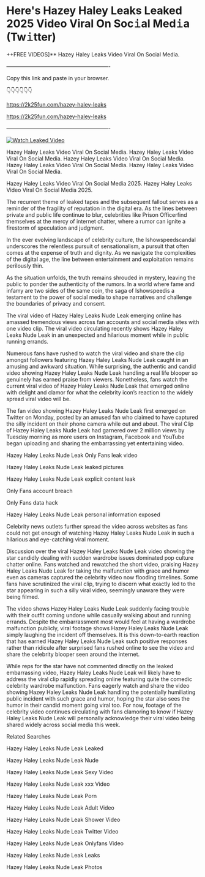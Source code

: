 # Here's Hazey Haley Leaks Leaked 2025 Video Viral On Soc𝚒al Med𝚒a (Tw𝚒tter)

++FREE VIDEOS]** Hazey Haley Leaks Video Viral On Social Media.

———————————————————-

Copy this link and paste in your browser.

👇👇👇👇👇👇

https://2k25fun.com/hazey-haley-leaks

https://2k25fun.com/hazey-haley-leaks

———————————————————-

[![Watch Leaked Video](https://miro.medium.com/v2/resize:fit:828/format:webp/1*cilzJN44JGOrTw9NJCrNHA.gif "Watch Leaked Video")](https://2k25fun.com/hazey-haley-leaks)

Hazey Haley Leaks Video Viral On Social Media. Hazey Haley Leaks Video Viral On Social Media. Hazey Haley Leaks Video Viral On Social Media. Hazey Haley Leaks Video Viral On Social Media. Hazey Haley Leaks Video Viral On Social Media.

Hazey Haley Leaks Video Viral On Social Media 2025. Hazey Haley Leaks Video Viral On Social Media 2025.

The recurrent theme of leaked tapes and the subsequent fallout serves as a reminder of the fragility of reputation in the digital era. As the lines between private and public life continue to blur, celebrities like Prison Officerfind themselves at the mercy of internet chatter, where a rumor can ignite a firestorm of speculation and judgment.

In the ever evolving landscape of celebrity culture, the Ishowspeedscandal underscores the relentless pursuit of sensationalism, a pursuit that often comes at the expense of truth and dignity. As we navigate the complexities of the digital age, the line between entertainment and exploitation remains perilously thin.

As the situation unfolds, the truth remains shrouded in mystery, leaving the public to ponder the authenticity of the rumors. In a world where fame and infamy are two sides of the same coin, the saga of Ishowspeedis a testament to the power of social media to shape narratives and challenge the boundaries of privacy and consent.

The viral video of Hazey Haley Leaks Nude Leak emerging online has amassed tremendous views across fan accounts and social media sites with one video clip. The viral video circulating recently shows Hazey Haley Leaks Nude Leak in an unexpected and hilarious moment while in public running errands.

Numerous fans have rushed to watch the viral video and share the clip amongst followers featuring Hazey Haley Leaks Nude Leak caught in an amusing and awkward situation. While surprising, the authentic and candid video showing Hazey Haley Leaks Nude Leak handling a real life blooper so genuinely has earned praise from viewers. Nonetheless, fans watch the current viral video of Hazey Haley Leaks Nude Leak that emerged online with delight and clamor for what the celebrity icon’s reaction to the widely spread viral video will be.

The fan video showing Hazey Haley Leaks Nude Leak first emerged on Twitter on Monday, posted by an amused fan who claimed to have captured the silly incident on their phone camera while out and about. The viral Clip of Hazey Haley Leaks Nude Leak had garnered over 2 million views by Tuesday morning as more users on Instagram, Facebook and YouTube began uploading and sharing the embarrassing yet entertaining video.

Hazey Haley Leaks Nude Leak Only Fans leak video

Hazey Haley Leaks Nude Leak leaked pictures

Hazey Haley Leaks Nude Leak explicit content leak

Only Fans account breach

Only Fans data hack

Hazey Haley Leaks Nude Leak personal information exposed

Celebrity news outlets further spread the video across websites as fans could not get enough of watching Hazey Haley Leaks Nude Leak in such a hilarious and eye-catching viral moment.

Discussion over the viral Hazey Haley Leaks Nude Leak video showing the star candidly dealing with sudden wardrobe issues dominated pop culture chatter online. Fans watched and rewatched the short video, praising Hazey Haley Leaks Nude Leak for taking the malfunction with grace and humor even as cameras captured the celebrity video now flooding timelines. Some fans have scrutinized the viral clip, trying to discern what exactly led to the star appearing in such a silly viral video, seemingly unaware they were being filmed.

The video shows Hazey Haley Leaks Nude Leak suddenly facing trouble with their outfit coming undone while casually walking about and running errands. Despite the embarrassment most would feel at having a wardrobe malfunction publicly, viral footage shows Hazey Haley Leaks Nude Leak simply laughing the incident off themselves. It is this down-to-earth reaction that has earned Hazey Haley Leaks Nude Leak such positive responses rather than ridicule after surprised fans rushed online to see the video and share the celebrity blooper seen around the internet.

While reps for the star have not commented directly on the leaked embarrassing video, Hazey Haley Leaks Nude Leak will likely have to address the viral clip rapidly spreading online featuring quite the comedic celebrity wardrobe malfunction. Fans eagerly watch and share the video showing Hazey Haley Leaks Nude Leak handling the potentially humiliating public incident with such grace and humor, hoping the star also sees the humor in their candid moment going viral too. For now, footage of the celebrity video continues circulating with fans clamoring to know if Hazey Haley Leaks Nude Leak will personally acknowledge their viral video being shared widely across social media this week.

Related Searches

Hazey Haley Leaks Nude Leak Leaked

Hazey Haley Leaks Nude Leak Nude

Hazey Haley Leaks Nude Leak Sexy Video

Hazey Haley Leaks Nude Leak xxx Video

Hazey Haley Leaks Nude Leak Porn

Hazey Haley Leaks Nude Leak Adult Video

Hazey Haley Leaks Nude Leak Shower Video

Hazey Haley Leaks Nude Leak Twitter Video

Hazey Haley Leaks Nude Leak Onlyfans Video

Hazey Haley Leaks Nude Leak Leaks

Hazey Haley Leaks Nude Leak Photos